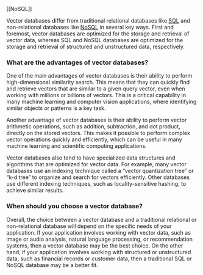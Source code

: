 [[NoSQL]]

Vector databases differ from traditional relational databases like [SQL](https://www.businessnewsdaily.com/5804-what-is-sql.html) and non-relational databases like [NoSQL](https://www.spiceworks.com/tech/artificial-intelligence/articles/what-is-nosql/) in several key ways. First and foremost, vector databases are optimized for the storage and retrieval of vector data, whereas SQL and NoSQL databases are optimized for the storage and retrieval of structured and unstructured data, respectively.

### What are the advantages of vector databases?

One of the main advantages of vector databases is their ability to perform high-dimensional similarity search. This means that they can quickly find and retrieve vectors that are similar to a given query vector, even when working with millions or billions of vectors. This is a critical capability in many machine learning and computer vision applications, where identifying similar objects or patterns is a key task.

Another advantage of vector databases is their ability to perform vector arithmetic operations, such as addition, subtraction, and dot product, directly on the stored vectors. This makes it possible to perform complex vector operations quickly and efficiently, which can be useful in many machine learning and scientific computing applications.

Vector databases also tend to have specialized data structures and algorithms that are optimized for vector data. For example, many vector databases use an indexing technique called a “vector quantization tree” or “k-d tree” to organize and search for vectors efficiently. Other databases use different indexing techniques, such as locality-sensitive hashing, to achieve similar results.

### When should you choose a vector database?

Overall, the choice between a vector database and a traditional relational or non-relational database will depend on the specific needs of your application. If your application involves working with vector data, such as image or audio analysis, natural language processing, or recommendation systems, then a vector database may be the best choice. On the other hand, if your application involves working with structured or unstructured data, such as financial records or customer data, then a traditional SQL or NoSQL database may be a better fit.

